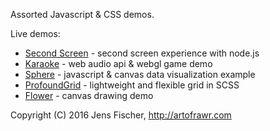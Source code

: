 Assorted Javascript & CSS demos.

Live demos:

* [Second Screen](http://artofrawr.com/demos/secondscreen) - second screen experience with node.js
* [Karaoke](http://artofrawr.com/demos/karaoke/) - web audio api & webgl game demo
* [Sphere](http://artofrawr.com/demos/sphere/) - javascript & canvas data visualization example
* [ProfoundGrid](http://artofrawr.com/demos/grid/) - lightweight and flexible grid in SCSS
* [Flower](http://artofrawr.com/demos/flower/) - canvas drawing demo

Copyright (C) 2016 Jens Fischer, http://artofrawr.com
